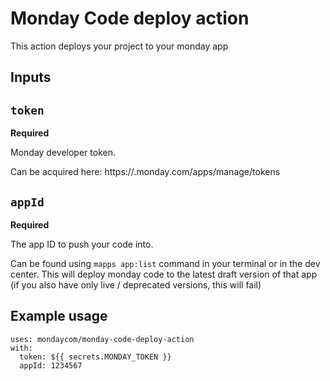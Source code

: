 # Monday Code deploy action
This action deploys your project to your monday app

## Inputs

## `token`

**Required** 

Monday developer token.

Can be acquired here: https://<your-monday-subdomain>.monday.com/apps/manage/tokens

## `appId`

**Required** 

The app ID to push your code into.

Can be found using `mapps app:list` command in your terminal or in the dev center. This will deploy monday code to the latest draft version of that app (if you also have only live / deprecated versions, this will fail)


## Example usage
```
uses: mondaycom/monday-code-deploy-action
with:
  token: ${{ secrets.MONDAY_TOKEN }}
  appId: 1234567
```


